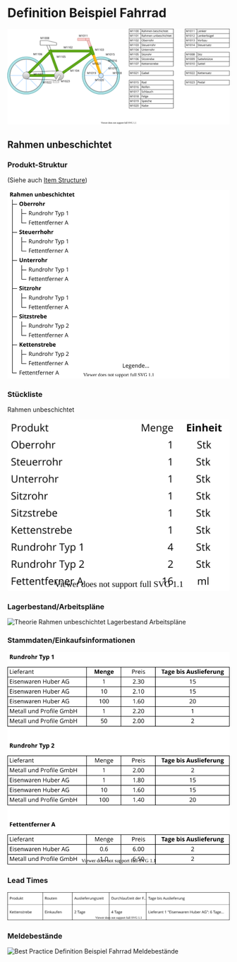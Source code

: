 # Definition Beispiel Fahrrad

![Best Practice Definition Beispiel Fahrrad](assets/Best%20Practice%20Definition%20Beispiel%20Fahrrad.svg)

## Rahmen unbeschichtet

### Produkt-Struktur

(Siehe auch [Item Structure](Best-Practice-Item-Structure.md))

![Theorie Item Structure Rahmen unbeschichtet](assets/Theorie%20Item%20Structure%20Rahmen%20unbeschichtet.svg)

### Stückliste

Rahmen unbeschichtet

![Best Practice Definition Beispiel Fahrrad BoM](assets/Best%20Practice%20Definition%20Beispiel%20Fahrrad%20BoM.svg)

### Lagerbestand/Arbeitspläne

![Theorie Rahmen unbeschichtet Lagerbestand Arbeitspläne](assets/Theorie%20Rahmen%20unbeschichtet%20Lagerbestand%20Arbeitspl%C3%A4ne.svg)

### Stammdaten/Einkaufsinformationen

![Theorie Stammdaten Einkaufsinformationen](assets/Theorie%20Stammdaten%20Einkaufsinformationen.svg)

### Lead Times

![Best Practice Definition Beispiel Fahrrad Lead Times](assets/Best%20Practice%20Definition%20Beispiel%20Fahrrad%20Lead%20Times.svg)

### Meldebestände

![Best Practice Definition Beispiel Fahrrad Meldebestände](assets/Best%20Practice%20Definition%20Beispiel%20Fahrrad%20Meldebest%C3%A4nde.svg)


